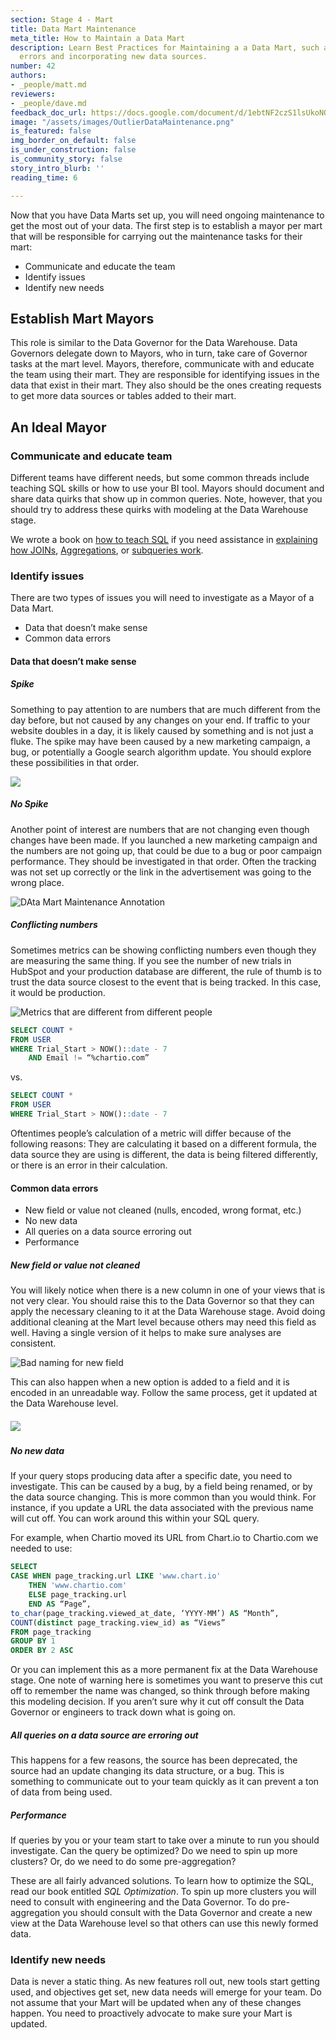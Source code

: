 ```yaml
---
section: Stage 4 - Mart
title: Data Mart Maintenance
meta_title: How to Maintain a Data Mart
description: Learn Best Practices for Maintaining a a Data Mart, such as handling
  errors and incorporating new data sources.
number: 42
authors:
- _people/matt.md
reviewers:
- _people/dave.md
feedback_doc_url: https://docs.google.com/document/d/1ebtNF2czS1lsUkoNQVPZphOcvgY8SeL9egcPxrVNNp0/edit?usp=sharing
image: "/assets/images/OutlierDataMaintenance.png"
is_featured: false
img_border_on_default: false
is_under_construction: false
is_community_story: false
story_intro_blurb: ''
reading_time: 6

---
```

Now that you have Data Marts set up, you will need ongoing maintenance to get the most out of your data. The first step is to establish a mayor per mart that will be responsible for carrying out the maintenance tasks for their mart:

* Communicate and educate the team
* Identify issues
* Identify new needs

## Establish Mart Mayors

This role is similar to the Data Governor for the Data Warehouse. Data Governors delegate down to Mayors, who in turn, take care of Governor tasks at the mart level. Mayors, therefore, communicate with and educate the team using their mart. They are responsible for identifying issues in the data that exist in their mart. They also should be the ones creating requests to get more data sources or tables added to their mart.

## An Ideal Mayor

### Communicate and educate team

Different teams have different needs, but some common threads include teaching SQL skills or how to use your BI tool. Mayors should document and share data quirks that show up in common queries. Note, however, that you should try to address these quirks with modeling at the Data Warehouse stage.

We wrote a book on [how to teach SQL](https://dataschool.com/how-to-teach-people-sql/) if you need assistance in [explaining how JOINs](https://dataschool.com/how-to-teach-people-sql/sql-join-types-explained-visually/), [Aggregations](https://dataschool.com/how-to-teach-people-sql/how-sql-aggregations-work/), or [subqueries work](https://dataschool.com/how-to-teach-people-sql/how-sql-subqueries-work/).

### Identify issues

There are two types of issues you will need to investigate as a Mayor of a Data Mart.

* Data that doesn’t make sense
* Common data errors

#### Data that doesn’t make sense

##### Spike

Something to pay attention to are numbers that are much different from the day before, but not caused by any changes on your end. If traffic to your website doubles in a day, it is likely caused by something and is not just a fluke. The spike may have been caused by a new marketing campaign, a bug, or potentially a Google search algorithm update. You should explore these possibilities in that order.

![](/assets/images/OutlierDataMaintenanceSignal.png)

##### No Spike

Another point of interest are numbers that are not changing even though changes have been made. If you launched a new marketing campaign and the numbers are not going up, that could be due to a bug or poor campaign performance. They should be investigated in that order. Often the tracking was not set up correctly or the link in the advertisement was going to the wrong place.

![DAta Mart Maintenance Annotation](/assets/images/AnnotationMaintenance.png "Annotate data")

##### Conflicting numbers

Sometimes metrics can be showing conflicting numbers even though they are measuring the same thing. If you see the number of new trials in HubSpot and your production database are different, the rule of thumb is to trust the data source closest to the event that is being tracked. In this case, it would be production.

![Metrics that are different from different people](/assets/images/ConflictingMetrics.png "Conflicting Metrics")

```sql
SELECT COUNT *
FROM USER
WHERE Trial_Start > NOW()::date - 7 
	AND Email != “%chartio.com”
```

vs.

```sql
SELECT COUNT *
FROM USER
WHERE Trial_Start > NOW()::date - 7
```

Oftentimes people’s calculation of a metric will differ because of the following reasons: They are calculating it based on a different formula, the data source they are using is different, the data is being filtered differently, or there is an error in their calculation.

#### Common data errors

* New field or value not cleaned (nulls, encoded, wrong format, etc.)
* No new data
* All queries on a data source erroring out
* Performance

##### New field or value not cleaned

You will likely notice when there is a new column in one of your views that is not very clear. You should raise this to the Data Governor so that they can apply the necessary cleaning to it at the Data Warehouse stage. Avoid doing additional cleaning at the Mart level because others may need this field as well. Having a single version of it helps to make sure analyses are consistent.

![Bad naming for new field](/assets/images/NewField.png "New Field")

This can also happen when a new option is added to a field and it is encoded in an unreadable way. Follow the same process, get it updated at the Data Warehouse level.

##### ![](/assets/images/NoNewData.png)

##### No new data

If your query stops producing data after a specific date, you need to investigate. This can be caused by a bug, by a field being renamed, or by the data source changing. This is more common than you would think. For instance, if you update a URL the data associated with the previous name will cut off. You can work around this within your SQL query.

For example, when Chartio moved its URL from Chart.io to Chartio.com we needed to use:

```sql
SELECT
CASE WHEN page_tracking.url LIKE 'www.chart.io' 
	THEN 'www.chartio.com'
    ELSE page_tracking.url 
    END AS “Page”,
to_char(page_tracking.viewed_at_date, ‘YYYY-MM’) AS “Month”,
COUNT(distinct page_tracking.view_id) as “Views”
FROM page_tracking
GROUP BY 1
ORDER BY 2 ASC
```

Or you can implement this as a more permanent fix at the Data Warehouse stage. One note of warning here is sometimes you want to preserve this cut off to remember the name was changed, so think through before making this modeling decision. If you aren’t sure why it cut off consult the Data Governor or engineers to track down what is going on.

##### All queries on a data source are erroring out

This happens for a few reasons, the source has been deprecated, the source had an update changing its data structure, or a bug. This is something to communicate out to your team quickly as it can prevent a ton of data from being used.

##### Performance

If queries by you or your team start to take over a minute to run you should investigate. Can the query be optimized? Do we need to spin up more clusters? Or, do we need to do some pre-aggregation?

These are all fairly advanced solutions. To learn how to optimize the SQL, read our book entitled _SQL Optimization_. To spin up more clusters you will need to consult with engineering and the Data Governor. To do pre-aggregation you should consult with the Data Governor and create a new view at the Data Warehouse level so that others can use this newly formed data.

### Identify new needs

Data is never a static thing. As new features roll out, new tools start getting used, and objectives get set, new data needs will emerge for your team. Do not assume that your Mart will be updated when any of these changes happen. You need to proactively advocate to make sure your Mart is updated.